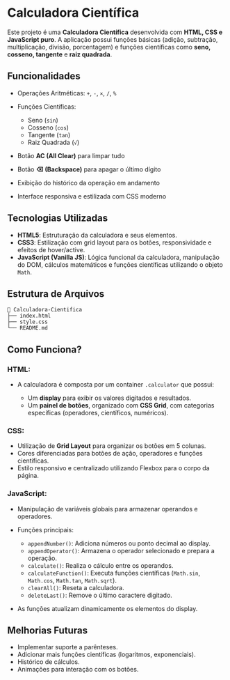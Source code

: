 # Calculadora Científica

Este projeto é uma **Calculadora Científica** desenvolvida com **HTML, CSS e JavaScript puro**. A aplicação possui funções básicas (adição, subtração, multiplicação, divisão, porcentagem) e funções científicas como **seno, cosseno, tangente** e **raiz quadrada**.

## Funcionalidades

* Operações Aritméticas: `+`, `-`, `×`, `/`, `%`
* Funções Científicas:

  * Seno (`sin`)
  * Cosseno (`cos`)
  * Tangente (`tan`)
  * Raiz Quadrada (`√`)
* Botão **AC (All Clear)** para limpar tudo
* Botão **⌫ (Backspace)** para apagar o último dígito
* Exibição do histórico da operação em andamento
* Interface responsiva e estilizada com CSS moderno

## Tecnologias Utilizadas

* **HTML5**: Estruturação da calculadora e seus elementos.
* **CSS3**: Estilização com grid layout para os botões, responsividade e efeitos de hover/active.
* **JavaScript (Vanilla JS)**: Lógica funcional da calculadora, manipulação do DOM, cálculos matemáticos e funções científicas utilizando o objeto `Math`.

## Estrutura de Arquivos

```
📁 Calculadora-Cientifica
├── index.html
├── style.css
└── README.md
```

## Como Funciona?

### HTML:

* A calculadora é composta por um container `.calculator` que possui:

  * Um **display** para exibir os valores digitados e resultados.
  * Um **painel de botões**, organizado com **CSS Grid**, com categorias específicas (operadores, científicos, numéricos).

### CSS:

* Utilização de **Grid Layout** para organizar os botões em 5 colunas.
* Cores diferenciadas para botões de ação, operadores e funções científicas.
* Estilo responsivo e centralizado utilizando Flexbox para o corpo da página.

### JavaScript:

* Manipulação de variáveis globais para armazenar operandos e operadores.
* Funções principais:

  * `appendNumber()`: Adiciona números ou ponto decimal ao display.
  * `appendOperator()`: Armazena o operador selecionado e prepara a operação.
  * `calculate()`: Realiza o cálculo entre os operandos.
  * `calculateFunction()`: Executa funções científicas (`Math.sin`, `Math.cos`, `Math.tan`, `Math.sqrt`).
  * `clearAll()`: Reseta a calculadora.
  * `deleteLast()`: Remove o último caractere digitado.
* As funções atualizam dinamicamente os elementos do display.

## Melhorias Futuras

* Implementar suporte a parênteses.
* Adicionar mais funções científicas (logaritmos, exponenciais).
* Histórico de cálculos.
* Animações para interação com os botões.
